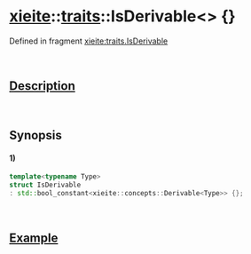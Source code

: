 # [xieite](../../xieite.md)\:\:[traits](../../traits.md)\:\:IsDerivable\<\> \{\}
Defined in fragment [xieite:traits.IsDerivable](../../../src/traits/is_derivable.cpp)

&nbsp;

## [Description](../concepts/derivable.md#Description)

&nbsp;

## Synopsis
#### 1)
```cpp
template<typename Type>
struct IsDerivable
: std::bool_constant<xieite::concepts::Derivable<Type>> {};
```

&nbsp;

## [Example](../concepts/derivable.md#Example)
